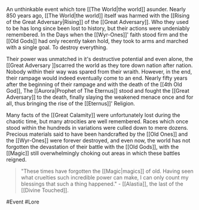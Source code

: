 An unthinkable event which tore [[The World|the world]] asunder. Nearly 850 years ago, [[The World|the world]] itself was harmed with the [[Rising of the Great Adversary|Rising]] of the [[Great Adversary]]. Who they used to be has long since been lost to history, but their actions were undeniably remembered. In the Days when the [[Wyr-Ones]]' faith stood firm and the [[Old Gods]] had only recently taken hold, they took to arms and marched with a single goal. To destroy everything.

Their power was unmatched in it's destructive potential and even alone, the [[Great Adversary ]]scarred the world as they tore down nation after nation. Nobody within their way was spared from their wraith. However, in the end, their rampage would indeed eventually come to an end. Nearly fifty years after the beginning of their rampage and with the death of the [[4th Old God]], The [[Aurora|Prophet of The Eternus]] stood and fought the [[Great Adversary]] to the death, finally slaying the weakened menace once and for all, thus bringing the rise of the [[Eternus]]' Religion.

Many facts of the [[Great Calamity]] were unfortunately lost during the chaotic time, but many atrocities are well remembered. Races which once stood within the hundreds in variations were culled down to mere dozens. Precious materials said to have been handcrafted by the [[Old Ones]] and the [[Wyr-Ones]] were forever destroyed, and even now, the world has not forgotten the devastation of their battle with the [[Old Gods]], with the [[Magic]] still overwhelmingly choking out areas in which these battles reigned.

>"These times have forgotten the [[Magic|magics]] of old. Having seen what cruelties such incredible power can make, I can only count my blessings that such a thing happened." - [[Alastia]], the last of the [[Divine Touched]].

#Event #Lore